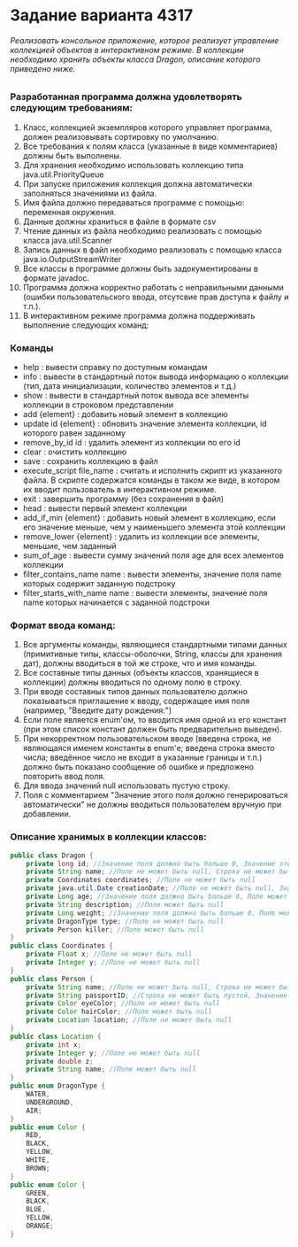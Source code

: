 # Задание варианта 4317

###### Реализовать консольное приложение, которое реализует управление коллекцией объектов в интерактивном режиме. В коллекции необходимо хранить объекты класса Dragon, описание которого приведено ниже.

### Разработанная программа должна удовлетворять следующим требованиям:

1) Класс, коллекцией экземпляров которого управляет программа, должен реализовывать сортировку по умолчанию.
2) Все требования к полям класса (указанные в виде комментариев) должны быть выполнены.
3) Для хранения необходимо использовать коллекцию типа java.util.PriorityQueue
4) При запуске приложения коллекция должна автоматически заполняться значениями из файла.
5) Имя файла должно передаваться программе с помощью: переменная окружения.
6) Данные должны храниться в файле в формате csv
7) Чтение данных из файла необходимо реализовать с помощью класса java.util.Scanner
8) Запись данных в файл необходимо реализовать с помощью класса java.io.OutputStreamWriter
9) Все классы в программе должны быть задокументированы в формате javadoc.
10) Программа должна корректно работать с неправильными данными (ошибки пользовательского ввода, отсутсвие прав доступа к файлу и т.п.).
11) В интерактивном режиме программа должна поддерживать выполнение следующих команд:

### Команды
- help : вывести справку по доступным командам
- info : вывести в стандартный поток вывода информацию о коллекции (тип, дата инициализации, количество элементов и т.д.)
- show : вывести в стандартный поток вывода все элементы коллекции в строковом представлении
- add {element} : добавить новый элемент в коллекцию
- update id {element} : обновить значение элемента коллекции, id которого равен заданному
- remove_by_id id : удалить элемент из коллекции по его id
- clear : очистить коллекцию
- save : сохранить коллекцию в файл
- execute_script file_name : считать и исполнить скрипт из указанного файла. В скрипте содержатся команды в таком же виде, в котором их вводит пользователь в интерактивном режиме.
- exit : завершить программу (без сохранения в файл)
- head : вывести первый элемент коллекции
- add_if_min {element} : добавить новый элемент в коллекцию, если его значение меньше, чем у наименьшего элемента этой коллекции
- remove_lower {element} : удалить из коллекции все элементы, меньшие, чем заданный
- sum_of_age : вывести сумму значений поля age для всех элементов коллекции
- filter_contains_name name : вывести элементы, значение поля name которых содержит заданную подстроку
- filter_starts_with_name name : вывести элементы, значение поля name которых начинается с заданной подстроки

### Формат ввода команд:

1) Все аргументы команды, являющиеся стандартными типами данных (примитивные типы, классы-оболочки, String, классы для хранения дат), должны вводиться в той же строке, что и имя команды.
2) Все составные типы данных (объекты классов, хранящиеся в коллекции) должны вводиться по одному полю в строку.
3) При вводе составных типов данных пользователю должно показываться приглашение к вводу, содержащее имя поля (например, "Введите дату рождения:")
4) Если поле является enum'ом, то вводится имя одной из его констант (при этом список констант должен быть предварительно выведен).
5) При некорректном пользовательском вводе (введена строка, не являющаяся именем константы в enum'е; введена строка вместо числа; введённое число не входит в указанные границы и т.п.) должно быть показано сообщение об ошибке и предложено повторить ввод поля.
6) Для ввода значений null использовать пустую строку.
7) Поля с комментарием "Значение этого поля должно генерироваться автоматически" не должны вводиться пользователем вручную при добавлении.

### Описание хранимых в коллекции классов:
```java
public class Dragon {
    private long id; //Значение поля должно быть больше 0, Значение этого поля должно быть уникальным, Значение этого поля должно генерироваться автоматически
    private String name; //Поле не может быть null, Строка не может быть пустой
    private Coordinates coordinates; //Поле не может быть null
    private java.util.Date creationDate; //Поле не может быть null, Значение этого поля должно генерироваться автоматически
    private Long age; //Значение поля должно быть больше 0, Поле может быть null
    private String description; //Поле может быть null
    private Long weight; //Значение поля должно быть больше 0, Поле может быть null
    private DragonType type; //Поле не может быть null
    private Person killer; //Поле может быть null
}
public class Coordinates {
    private Float x; //Поле не может быть null
    private Integer y; //Поле не может быть null
}
public class Person {
    private String name; //Поле не может быть null, Строка не может быть пустой
    private String passportID; //Строка не может быть пустой, Значение этого поля должно быть уникальным, Поле не может быть null
    private Color eyeColor; //Поле не может быть null
    private Color hairColor; //Поле может быть null
    private Location location; //Поле не может быть null
}
public class Location {
    private int x;
    private Integer y; //Поле не может быть null
    private double z;
    private String name; //Поле может быть null
}
public enum DragonType {
    WATER,
    UNDERGROUND,
    AIR;
}
public enum Color {
    RED,
    BLACK,
    YELLOW,
    WHITE,
    BROWN;
}
public enum Color {
    GREEN,
    BLACK,
    BLUE,
    YELLOW,
    ORANGE;
}
```
